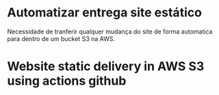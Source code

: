 # Automatizar entrega site estático
Necessidade de tranferir qualquer mudança do site de forma automatica para dentro de um bucket S3 na AWS.



# Website static delivery in AWS S3 using actions github
